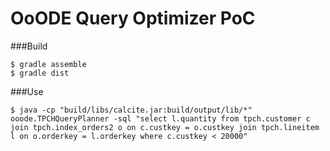 # OoODE Query Optimizer PoC

###Build

```
$ gradle assemble
$ gradle dist
```

###Use
```
$ java -cp "build/libs/calcite.jar:build/output/lib/*" ooode.TPCHQueryPlanner -sql "select l.quantity from tpch.customer c join tpch.index_orders2 o on c.custkey = o.custkey join tpch.lineitem l on o.orderkey = l.orderkey where c.custkey < 20000"
```

